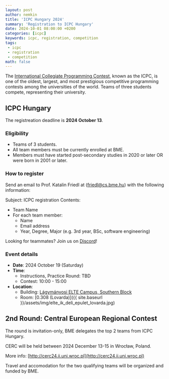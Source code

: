 ```yaml
---
layout: post
author: nemkin
title: 'ICPC Hungary 2024'
summary: 'Registration to ICPC Hungary'
date: 2024-10-01 08:00:00 +0200
categories: [icpc]
keywords: icpc, registration, competition
tags:
 - icpc
 - registration
 - competition
math: false
---
```


The [International Collegiate Programming Contest](https://icpc.global), known as the ICPC, is one of the oldest,
largest, and most prestigious competitive programming contests among the universities of the world. Teams of three
students compete, representing their university.

## ICPC Hungary

The registreation deadline is **2024 October 13**.

### Eligibility

- Teams of 3 students.
- All team members must be currently enrolled at BME.
- Members must have started post-secondary studies in 2020 or later OR were born in 2001 or later.

### How to register

Send an email to Prof. Katalin Friedl at ([friedl@cs.bme.hu](mailto:friedl@cs.bme.hu)) with the following information:

Subject: ICPC registration
Contents:
- Team Name
- For each team member:
  - Name
  - Email address
  - Year, Degree, Major (e.g. 3rd year, BSc, software engineering)

Looking for teammates? Join us on [Discord](https://vprog.hu/discord)!

### Event details

- **Date**: 2024 October 19 (Saturday)
- **Time**:
  - Instructions, Practice Round: TBD
  - Contest: 10:00 - 15:00
- **Location**:
  - Building: [Lágymányosi ELTE Campus, Southern Block](https://goo.gl/maps/c3KgQrZBMH2mBtmq5)
  - Room: [0.308 (Lovarda)]({{ site.baseurl }}/assets/img/elte_ik_deli_epulet_lovarda.jpg)

## 2nd Round: Central European Regional Contest

The round is invitation-only, BME delegates the top 2 teams from ICPC Hungary.

CERC will be held between 2024 December 13-15 in Wrocław, Poland.

More info: [http://cerc24.ii.uni.wroc.pl](http://cerc24.ii.uni.wroc.pl)

Travel and accomodation for the two qualifying teams will be organized and funded by BME.
